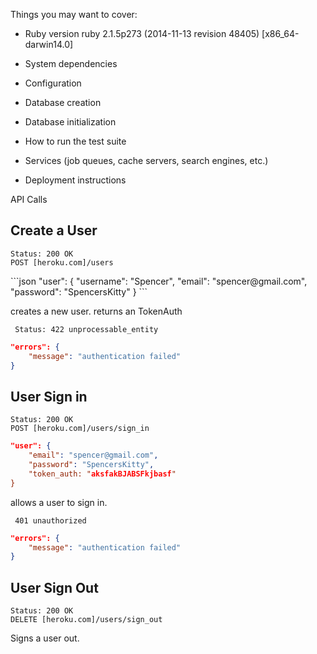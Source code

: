 Things you may want to cover:

* Ruby version
ruby 2.1.5p273 (2014-11-13 revision 48405) [x86_64-darwin14.0]

* System dependencies

* Configuration

* Database creation

* Database initialization

* How to run the test suite

* Services (job queues, cache servers, search engines, etc.)

* Deployment instructions

API Calls

<h2> Create a User </h2>
<pre>
<code>Status: 200 OK
POST [heroku.com]/users</code>
</pre>
```json
"user": { 
	"username": "Spencer", 
	"email": "spencer@gmail.com",
	"password": "SpencersKitty"
}
```

creates a new user. returns an TokenAuth
<pre>
<code> Status: 422 unprocessable_entity </code>
</pre>
```json
"errors": {
	"message": "authentication failed"
}
```




<h2>User Sign in</h2>

<pre>
<code>Status: 200 OK
POST [heroku.com]/users/sign_in</code>
</pre>
```json
"user": { 
	"email": "spencer@gmail.com",
	"password": "SpencersKitty",
	"token_auth: "aksfakBJABSFkjbasf"
}
```

allows a user to sign in.


<pre>
<code> 401 unauthorized</code>
</pre>
```json
"errors": {
	"message": "authentication failed"
}
```


<h2>User Sign Out</h2>

<pre>
<code>Status: 200 OK
DELETE [heroku.com]/users/sign_out</code>
</pre>

Signs a user out.


